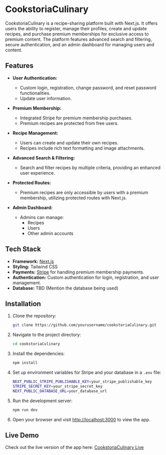 # CookstoriaCulinary

CookstoriaCulinary is a recipe-sharing platform built with Next.js. It offers users the ability to register, manage their profiles, create and update recipes, and purchase premium memberships for exclusive access to premium content. The platform features advanced search and filtering, secure authentication, and an admin dashboard for managing users and content.

## Features

- **User Authentication:**
  - Custom login, registration, change password, and reset password functionalities.
  - Update user information.

- **Premium Membership:**
  - Integrated Stripe for premium membership purchases.
  - Premium recipes are protected from free users.

- **Recipe Management:**
  - Users can create and update their own recipes.
  - Recipes include rich text formatting and image attachments.

- **Advanced Search & Filtering:**
  - Search and filter recipes by multiple criteria, providing an enhanced user experience.

- **Protected Routes:**
  - Premium recipes are only accessible by users with a premium membership, utilizing protected routes with Next.js.

- **Admin Dashboard:**
  - Admins can manage:
    - Recipes
    - Users
    - Other admin accounts

## Tech Stack

- **Framework:** [Next.js](https://nextjs.org/)
- **Styling:** Tailwind CSS
- **Payments:** [Stripe](https://stripe.com/) for handling premium membership payments.
- **Authentication:** Custom authentication for login, registration, and user management.
- **Database:** TBD (Mention the database being used)

## Installation

1. Clone the repository:
    ```bash
    git clone https://github.com/yourusername/cookstoriaCulinary.git
    ```

2. Navigate to the project directory:
    ```bash
    cd cookstoriaCulinary
    ```

3. Install the dependencies:
    ```bash
    npm install
    ```

4. Set up environment variables for Stripe and your database in a `.env` file:
    ```bash
    NEXT_PUBLIC_STRIPE_PUBLISHABLE_KEY=your_stripe_publishable_key
    STRIPE_SECRET_KEY=your_stripe_secret_key
    NEXT_PUBLIC_DATABASE_URL=your_database_url
    ```

5. Run the development server:
    ```bash
    npm run dev
    ```

6. Open your browser and visit [http://localhost:3000](http://localhost:3000) to view the app.

## Live Demo

Check out the live version of the app here: [CookstoriaCulinary Live](https://cook-storia-culinary-frontend.vercel.app/)